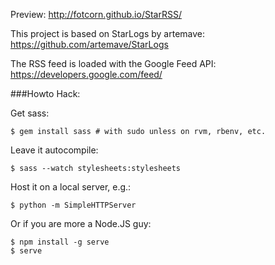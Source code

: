 Preview: http://fotcorn.github.io/StarRSS/

This project is based on StarLogs by artemave: https://github.com/artemave/StarLogs

The RSS feed is loaded with the Google Feed API: https://developers.google.com/feed/


###Howto Hack: 

Get sass:

    $ gem install sass # with sudo unless on rvm, rbenv, etc.

Leave it autocompile:

    $ sass --watch stylesheets:stylesheets

Host it on a local server, e.g.:

    $ python -m SimpleHTTPServer

Or if you are more a Node.JS guy:

    $ npm install -g serve
    $ serve
    